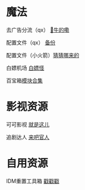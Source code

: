 # 魔法
  去广告分流（qx） [🤪牛的嘞](https://raw.githubusercontent.com/ydyadxsg/xchzzi/main/Quantumultx/QUGDGK.txt)

  配置文件（qx） [备份](https://raw.githubusercontent.com/ydyadxsg/xchzzi/main/Quantumultx/quantumult_20240221135511.conf)

  配置文件（小火箭）[猜猜哪来的](https://raw.githubusercontent.com/ydyadxsg/xchzzi/main/Quantumultx/shadowrocket.conf)

  白嫖机场 [白嫖怪](https://t.me/jc_stores)

  百宝箱[模块合集](https://whatshub.top)

# 影视资源
  可可影视 [就是这儿](https://kekys.com)

  追剧达人 [来吧官人](https://zjos.cc)

# 自用资源
IDM重置工具箱 [戳戳戳](https://github.com/ydyadxsg/xchzzi/releases/tag/IDM)

